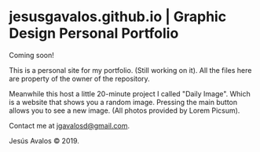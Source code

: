 # jesusgavalos.github.io | Graphic Design Personal Portfolio

Coming soon!

This is a personal site for my portfolio. (Still working on it).
All the files here are property of the owner of the repository.

Meanwhile this host a little 20-minute project I called "Daily Image". Which is a website that shows you a random image.
Pressing the main button allows you to see a new image. (All photos provided by Lorem Picsum).

Contact me at jgavalosd@gmail.com.

Jesús Avalos © 2019.
